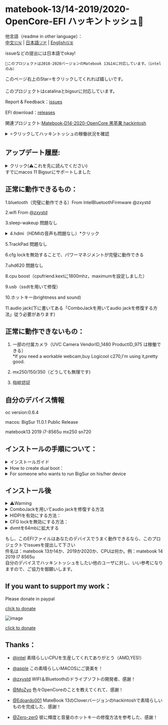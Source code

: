 # matebook-13/14-2019/2020-OpenCore-EFI  ハッキントッシュ  

他言語（readme in other language）：  
[中文🇨🇳](readme.md) | [日本語🇯🇵](readme-jp.md) | [English🇬🇧](readme-en.md)   

issueなどの提出には日本語でokay!  

```
このプロジェクトは2018-2020バージョンのMatebook 13&14に対応しています。（intelのみ）
```

このページ右上のStar⭐️をクリックしてくれれば嬉しいです。  

このプロジェクトはcatalinaとbigsurに対応しています。  

Report & Feedback：[issues](https://github.com/ske1996/matebook-13-2019-oc-efi/issues)  


EFI download：[releases](https://github.com/ske1996/matebook-13-2019-oc-efi/releases)  



関連プロジェクト:[Matebook-D14-2020-OpenCore 黑苹果 hackintosh  ](https://github.com/ske1996/Matebook-D14-2020-hackintosh)  

<details>  
<summary>⭐️クリックしてハッキントッシュの稼働状況を確認</summary>  
  
![image](https://github.com/ske1996/matebook-13-2019-oc-efi/blob/master/%E6%9D%82%E9%A1%B9/%E3%82%B9%E3%82%AF%E3%83%AA%E3%83%BC%E3%83%B3%E3%82%B7%E3%83%A7%E3%83%83%E3%83%88%202020-11-14%2019.30.41.png?raw=true)    
![image](https://i0.hdslb.com/bfs/article/0d73e23780c4a4a5b80b1e956dc8957bb95f3372.jpg@1320w_880h.webp)  
![image](https://i0.hdslb.com/bfs/article/3c89fd7615510c1b2e9efa1c6024348b4b635abc.jpg@1320w_1760h.webp)  

</details>   

       

## アップデート履歴:  
<details>  
<summary>クリック(⚠️これを先に読んでください)</summary>  
  
- 20201113:  
全てのBigSurバージョンのEFIに含まれているOpenCoreを0.6.4にアップグレードしました、正式版のBigSur 11.0.1まで対応します。  

- 20201106:  
MB13&14 2018-2019(bigsur ver)に含まれているOpenCoreを0.6.3にアップフレンドしました。  

  
- 20200918:  
二つのfakepcidのkextと一部の無意味のものを削除し、さらにwifiとbluetoothの衝突issueの解決を試しましたが、100％の解決とは言えないかもしれません。    

- 20200917:  
最新のAirportItlwmを使用していますので、これからheliportは必要なくなります、さらにOCを0.6.1にアップグレードしました  
bigsurとcatalinaのEFIファイルを分けましたので、自分のOSバージョンに応じてダウンロードする必要があります。  




- 20200916:  
delete more useless kext and ssdt,this version will take less ram,and upgrade opencore to 0.6.1  

 
- 20200905:   
イースター・エッグが含まれています+SMCLightSensor.kext  

 
 
- 20200822:  
一部の無意味のssdtを削除しました。  

  
- 20200814:  
V0814のEFIはcatalinaとbigsur両方をbootできるようにしました、一部のssdtを作り直しました。  

- 20200806:  
OpenCoreをオフィシャルの0.6.0にアップグレードしました。  


- 20200802:  
updated itlwmx.kext for 2020ver laptop,[click for download](https://github.com/ske1996/matebook-13-2019-oc-efi/raw/master/itlwmx%20beta0802.zip) 

- 20200728:  
itlwm.kextとHeliPort.dmgをpublic betaバージョンに更新しました  
HeliPort.dmgの使い方：macOSでダブルクリックでインストールする  


- 20200725:  
Macos 10.15.6までに対応できることを判明した   

- 20200724:  
opencoreを0.5.9にアップグレードしました。  

- 20200715:  
audio jackを修復しました。方法は下の「ComboJackを用いてaudio jackを修復する方法」に書いてあります。  

- 20200712:  
このEFIファイルは matebook 13/14 2019で動作できるのを判明しました。  
そして、2020 versionでの動作状況は以下となります:  
wifiのkextはload不能,他の部分は 2019 version,と同じでうまう動作できる.  
原因は2020 versionには第二世代のac9560を使用しているらしいです、今後には、修復を期待できると考えています。


- 20200710:  
マックOSをインストールするためのclover EFIを添付しました、    
このclover EFIファイルはマックOSをbootすることにも使えるのですが、  
opencore(oc) efiを使ってマックOSをbootすることをお勧めします.  


- 20200709:  
1.新しい　MLB,ROM,Serial numberをアップデートしました   
2.緊急修復に使うWRCOVERY.BINを添付しました、このファィルはrecoveryから抽出したものです  
使い方:SSDのESRにコピーして下さい

![image](https://github.com/ske1996/matebook-13-2019-oc-efi/blob/master/%E6%9D%82%E9%A1%B9/recovery.png?raw=true)   

</details>  
すでにmacos 11 Bigsurにサポートしました  

## 正常に動作できるもの：

1.bluetooth（完璧に動作できる）From IntelBluetoothFirmware @zxystd

2.wifi  From [@zxystd](https://github.com/OpenIntelWireless/itlwm)  

3.sleep-wakeup 問題なし

<details>  
<summary>4.hdmi（HDMIの音声も問題なし）*クリック</summary>   
  
⭕️MataBook 13 2018-2020 そのまま使えます。  
❌MataBook 14 2019-2020 config.plistのFramebuffer部分を [この内容に変更する必要があり](https://github.com/ske1996/matebook-13-2019-oc-efi/issues/49)  
ただし、MataBook 14ではそのままに使えるケースもありますので、もしHDMIに問題がなければ、config.plistを編集しないのがおすすめです。  

 </details>   
 
5.TrackPad 問題なし  

6.cfg lockを無効することで、パワーマネジメントが完璧に動作できる  

7.uhd620 問題なし  

8.cpu boost（cpufriend.kextに1800mhz，maximumを設定しました）  

9.usb（ssdtを用いて修復）

10.ホットキー(brightness and sound)  

11.audio jack(下に書いてある「ComboJackを用いてaudio jackを修復する方法」従う必要があります)


  
## 正常に動作できないもの：  


1. 一部の付属カメラ（UVC Camera VendorID_1480 ProductID_975 は稼働できる）  
*If you need a workable webcam,buy Logicool c270,I'm using it,pretty good.  

2. mx250/150/350（どうしても無理です)  
  
3. 指紋認証  


  
## 自分のデバイス情報     

oc version:0.6.4  

macos: BigSur 11.0.1 Public Release  

matebook13 2019 i7-8565u mx250 sn720  



## インストールの手順について：  
<details>  
<summary>インストールガイド</summary>   
    
    
下の外部ページを参考して下さい：  
（このガイドは最高のものですが、一定の英語能力が必要です）　　

https://dortania.github.io/vanilla-laptop-guide/preparations/installer-overview.html  
</details>   
 
<details>  
<summary> How to create dual boot：</summary> 

[click to download the guide](https://github.com/ske1996/matebook-13-2019-oc-efi/raw/master/A%20guide%20for%20dualBoot%20of%20Matebook13%20from%20%40Francisco%20Novoa.pdf)  

Thanks [@Francisco Novoa(from Chile🇨🇱)](https://t.me/hackintosh_matebook13/8557) and this dual-boot guide is written by him   


</details>  
 


<details>  
<summary>For someone who wants to run BigSur on his/her device</summary> 


1. OTA works for upgrading to BigSur from Catalina  
2. However you want to install BigSur on your device,I recommand you to unlock CFG at frist for avoiding some problem you maybe will get.  
3. Before you upgrade your osx to BigSur from Catalina,you should remove your EFI in you ESP partition and switch to BigSur version EFI which is publiced in my [release](https://github.com/ske1996/matebook-13-2019-oc-efi/releases).  




</details>  



## インストール後

  
<details>  
<summary>⚠️Warning</summary>  
⚠️⚠️⚠️⚠️⚠️⚠️⚠️⚠️⚠️⚠️⚠️⚠️⚠️⚠️⚠️⚠️⚠️⚠️⚠️⚠️⚠️⚠️⚠️⚠️⚠️⚠️⚠️⚠️⚠️⚠️⚠️⚠️⚠️⚠️⚠️⚠️  
  
1.DO NOT BOOT YOUR WINDOWS OR OTHER OS WITH OpneCore.  
you may lose your Genuine license,except you know how to inject your own correct UUID/MLB/SN(which is written at your bios or some other parts of motherboard,and it is unique)in config.plist.  
it is not 100% happen,but it is still risky.  
you should just set Macos as defaul boot at OpenCore with pressing ctrl + enter to choose Mac partition.  
and edit config to disable "showpicker" which is at EFI/OC.  
then press F12 immediately after you press power button,and choose the option named like "windows xxxx" to boot windows with original uefi bootloader.  
Or follow that guide "how to create dual boot" upper this page.  


2.You should edit the config.plist to customize MLB/SN/UUID which is unique before you start to use your laptop as daily pc.  

3.Do not enable "serch my mac" in setting.  

4.Do not enable "file vault" in setting.  


</details>  




<details>  
<summary>ComboJackを用いてaudio jackを修復する方法</summary>   

![image](https://github.com/ske1996/matebook-13-2019-oc-efi/blob/master/%E6%9D%82%E9%A1%B9/audiojack.png?raw=true)  

From Heporis:  　　

https://github.com/randomprofilename/ComboJack


1.私の倉庫から[ComboJack-master.zip(クリック)](https://github.com/ske1996/matebook-13-2019-oc-efi/raw/master/ComboJack-master.zip)をダウンロード  
2.ターミナルでComboJack_Installer/install.shを実行します  
3.再起動します
  
  
</details>   


<details>  
<summary>HIDPIを有効にする方法：</summary>   
    
⚠️気をつけてください：  
OSのバージョンに応じて、使うプログラムが異なります     
BigSur：[click to download](https://github.com/ske1996/matebook-13-2019-oc-efi/raw/master/Bigsur/%EF%BC%88BigSur%E6%96%B9%E6%A1%882%EF%BC%89hidpi.zip)  
Catalina：https://github.com/xzhih/one-key-hidpi  

 

自分の例：  
1. enable HiDPi (with patch/inject EDID)ーーーーーーー 一番目のステップで"2"を選んで下さい
2. macbook pro   
3. input 6    
4. input  1600x1066 1343x895 2160x1440  


HiDPIをオンにしてから、システム環境設定/ディスプレイで解析度を1343x895に設定し、永遠にこの解析度に固定してくだい、他の解析度に設定しますと、BUGが出てきます。

*注意⚠️画像の左の部分を見てください、その1343x895が正しいです。しかし、右の選択肢に関しては、必ず画像と同じ位置ではありませんので注意してください。  


![image](http://m.qpic.cn/psc?/V51Uqo3Z3KmDDj0bhEZH0ySaLy25K537/ruAMsa53pVQWN7FLK88i5q01OKCJFpwjG8DeWk34ZAlT4PiIkTwV7VOQNDBpBB7OkqG1Id2.r35y0gnRAtugvhPBj1i6J0*cx1bGL996lhQ!/b&bo=NAV8AwAAAAADB2w!&rf=viewer_4)  

*注意⚠️画像の左の部分を見てください、その1343x895が正しいです。しかし、右の選択肢に関しては、必ず画像と同じ位置ではありませんので注意してください。 




</details>   
  
  

<details>  
<summary>CFG lockを無効にする方法：</summary>   
  
⚠️CFG lockを無効にしたら、どんなことができる？  

完璧なパワー管理  
バッテリーライフがある程度長くなる  
スリープでの電力消費がさらに減少する  
  
  
⚠️  

まずはHUAWEIの公式サイトでBIOSを1.28にアップグレードするためのパッケージをダウンロードし、BIOSをアップグレードします。   


1.USBメモリ（容量には最低制限なし）をfat32にフォーマットする

2.USBメモリのルートで名前が"EFI"のフォルダを作る  

3.EFIフォルダ内に名前が"BOOT"のフォルダを作る  

4.[cfgunlock.zip(クリック)](https://github.com/ske1996/matebook-13-2019-oc-efi/raw/master/cfgunlock.zip)をダウンロード  

5.cfgunlock.zip内のbootx64.efiをEFI/BOOTにコピー 

そして、そのusbメモリーを用い、BOOT（起動）する  

usbメモリーを用いて起動後   

altと＝を同時に押す  
(異なる言語のキーボード間では、キーの配置が異なる。私のキーボードは標準USA英語のものなので、このガイドも私のキーボードに基づいて書いたもので、日本語キーボードバージョンのPCを利用している人は外付けのUSA英語のキーボードを使ってください)  

ACPI Variable の画面で↑/↓の矢印キーを用いて"cpusetup"のオプションを探す（大体3ページ目にある）  


見つかったら、enterキーで"cpusetup"に入る  

そちらの画面は以下の画像と同じはず  
![image](https://github.com/ske1996/matebook-13-2019-oc-efi/blob/master/%E6%9D%82%E9%A1%B9/RU.jpg?raw=true)

  
0030-0E（縦0030、横0E）は01のはず  

←→↑↓の矢印キーを使い、0030-0Eをピックして"00"を入れ替える  

ctrl+wでチェンジを保存  

保存に問題がなければ,"update written"のようなことが提示する  

alt+qで退出してOSに切り替える  

このあとはもう一度そのUSBメモリで起動し、修正した部分がちゃんとできたどうかをチェックする。  
そして[propertree](https://github.com/ske1996/matebook-13-2019-oc-efi/raw/master/ProperTree.zip)を利用し、ESP partitionでEFI/OC/config.plistのkernel/add/quirksを以下のようにチェンジすることをおすすめ：  
![image](http://m.qpic.cn/psc?/V51Uqo3Z3KmDDj0bhEZH0ySaLy25K537/ruAMsa53pVQWN7FLK88i5mhOVTuQ0sSbBPmet1ZSU1zDz7zUBccaFytwrKxAqPz4ygQph98Mo9E5.JjYf6DFuuWhDZs8DFFN1ujnFI9OIz4!/b&bo=wASKAwAAAAADB28!&rf=viewer_4)  

</details>   

<details>  
<summary>dvmtを64mbに拡大する</summary>  
    
  ⚠️dvmtを64mbに拡大したら、どんなことができる？  
  hdmi/dpで4k60pまでに対応できる  
  p.s.　デフォルトは4k30p
  
  
 基本的には前のCFGのガイドと同じ  

[cfgunlock.zip](https://github.com/ske1996/matebook-13-2019-oc-efi/raw/master/cfgunlock.zip)内のbootx64.efiを含むusbメモリーを用いて起動後   

altと＝を同時に押す  
(異なる言語のキーボード間では、キーの配置が異なる。私のキーボードは標準USA英語のものなので、このガイドも私のキーボードに基づいて書いたもので、日本語キーボードバージョンのPCを利用している人は外付けのUSA英語のキーボードを使ってください)  

ACPI Variable の画面で↑/↓の矢印キーを用いて"Sasetup"のオプションを探す  


見つかったら、enterキーで"SaSetup"に入る  

crtl+pagedownで次のページに変更する  
この時の画面は下の画像と同じはず（縦の1番目の座標は0100）  
  
![image](https://github.com/ske1996/matebook-13-2019-oc-efi/raw/master/%E6%9D%82%E9%A1%B9/dvmt64.bmp)  

4. 縦0100横07を02に，縦0100横08を03に変更する（矢印キーでオプションをピック、enterを押す、数字を入力）  

5. Crtl+wで保存  

このあとはもう一度そのUSBメモリで起動し、修正した部分がちゃんとできたどうかをチェックする。  
そして[propertree](https://github.com/ske1996/matebook-13-2019-oc-efi/raw/master/ProperTree.zip)を利用し、ESP partitionでEFI/OC/config.plistのDeviceProperties/Add/PciRoot(0x0)/Pci(0x2,0x0)を以下のようにチェンジすることをおすすめ：  

⚠️以下のconfig設定はmatebook 13 2018-2019だけに対応している  

![image](http://m.qpic.cn/psc?/V51Uqo3Z3KmDDj0bhEZH0ySaLy25K537/45NBuzDIW489QBoVep5mcbvyqMw5*Y0jP8mcu7Ee3hom9v.4vLrclVXlW1qZQR3tuWj.fDrSEOF5cBubLM5p6joREA5a6pqrLmFG0msz5yg!/b&bo=0AQsAgAAAAADJ*g!&rf=viewer_4)  
  
  
このdvmtガイドは[@laozhiang](https://github.com/laozhiang)の発想に基づき、完成したものである  
  


</details>         
      

もし、このEFIファイルはあなたのデバイスでうまく動作できるなら、このプロジェクトでissuesを提出して下さい  
件名は：matebook 13か14か、2019か2020か、CPUは何か。例：matebook 14 2019 I7 8565u  
自分のデバイスでハッキントッシュをしたい他のユーザに対し、いい参考になりますので、ご協力を御願いします。



## If you want to support my work：

Please donate in paypal  

[click to donate](https://paypal.me/ske1996)  

![image](https://github.com/ske1996/matebook-13-2019-oc-efi/blob/master/%E6%9D%82%E9%A1%B9/paypal.png?raw=true)  

[click to donate](https://paypal.me/ske1996)  



## Thanks：

- [@intel](https://www.intel.com/content/www/us/en/homepage.html) 素晴らしいCPUを生産してくれてありがとう（AMD,YES!）

- [@apple](https://www.apple.com/) この素晴らしいMACOSにご褒美を！
 
- [@zxystd](https://github.com/OpenIntelWireless/itlwm) WIFI＆Bluetoothのドライブソフトの開発者、感謝！  

- [@MoZyo](https://github.com/MoZyo/RedmiBook-13-10th-Gen-Intel-Hackintosh) 色々OpenCoreのことを教えてくれて、感謝！

- [@Edoardo001](https://github.com/Edoardo001/Matebook-13-Hackintosh)  MateBook 13のCloverバージョンのhackintoshで素晴らしいものを完成した、感謝！  

- [@Zero-zer0](https://github.com/Zero-zer0) 彼に輝度と音量のホットキーの修復方法を参考した、感謝！
